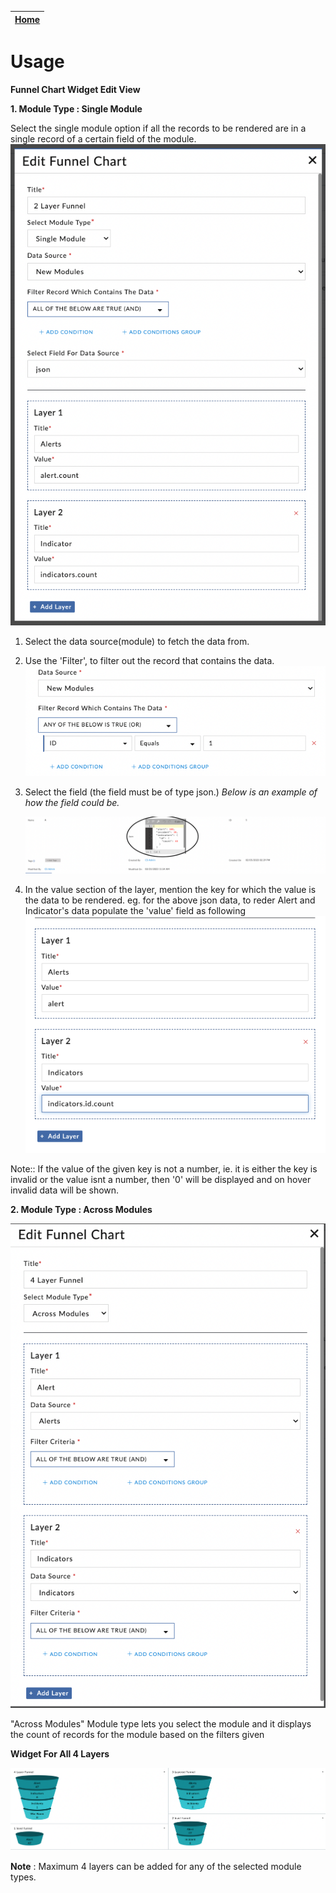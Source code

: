 | [Home](../README.md) |
|--------------------------------------------|

# Usage

**Funnel Chart Widget Edit View**

**1. Module Type : Single Module**

Select the single module option if all the records to be rendered are in a single record of a certain field of the module.
![](./media/custom-module.png)

1. Select the data source(module) to fetch the data from.
2. Use the 'Filter', to filter out the record that contains the data.  
![](./media/filter-for-single-module.png)
3. Select the field (the field must be of type json.)
    *Below is an example of how the field could be.*

    ![](./media/custom-module-field.png)

4. In the value section of the layer, mention the key for which the value is the data to be rendered. 
    eg. for the above json data, to reder Alert and Indicator's data populate the 'value' field as following
    ![](./media/custom-module-layer.png)

Note:: If the value of the given key is not a number, ie. it is either the key is invalid or the value isnt a number, then '0' will be displayed and on hover invalid data will be shown.


**2. Module Type : Across Modules**

![](./media/fsr-modules.png)

"Across Modules" Module type lets you select the module and it displays the count of records for the module based on the filters given


**Widget For All 4 Layers**

![](./media/funnel.png)


**Note** : Maximum 4 layers can be added for any of the selected module types.